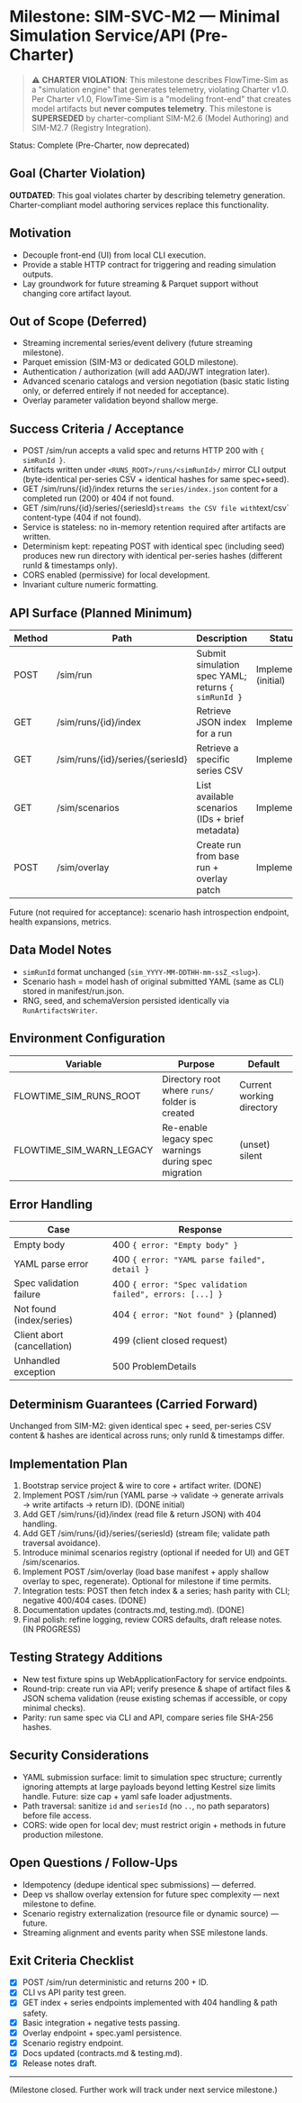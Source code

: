 # Milestone: SIM-SVC-M2 — Minimal Simulation Service/API (Pre-Charter)

> ⚠️ **CHARTER VIOLATION**: This milestone describes FlowTime-Sim as a "simulation engine" that generates telemetry, violating Charter v1.0.
> Per Charter v1.0, FlowTime-Sim is a "modeling front-end" that creates model artifacts but **never computes telemetry**.
> This milestone is **SUPERSEDED** by charter-compliant SIM-M2.6 (Model Authoring) and SIM-M2.7 (Registry Integration).

Status: Complete (Pre-Charter, now deprecated)

## Goal (Charter Violation)
**OUTDATED**: This goal violates charter by describing telemetry generation. Charter-compliant model authoring services replace this functionality.

## Motivation
- Decouple front-end (UI) from local CLI execution.
- Provide a stable HTTP contract for triggering and reading simulation outputs.
- Lay groundwork for future streaming & Parquet support without changing core artifact layout.

## Out of Scope (Deferred)
- Streaming incremental series/event delivery (future streaming milestone).
- Parquet emission (SIM-M3 or dedicated GOLD milestone).
- Authentication / authorization (will add AAD/JWT integration later).
- Advanced scenario catalogs and version negotiation (basic static listing only, or deferred entirely if not needed for acceptance).
- Overlay parameter validation beyond shallow merge.

## Success Criteria / Acceptance
- POST /sim/run accepts a valid spec and returns HTTP 200 with `{ simRunId }`.
- Artifacts written under `<RUNS_ROOT>/runs/<simRunId>/` mirror CLI output (byte-identical per-series CSV + identical hashes for same spec+seed).
- GET /sim/runs/{id}/index returns the `series/index.json` content for a completed run (200) or 404 if not found.
- GET /sim/runs/{id}/series/{seriesId}` streams the CSV file with `text/csv` content-type (404 if not found).
- Service is stateless: no in-memory retention required after artifacts are written.
- Determinism kept: repeating POST with identical spec (including seed) produces new run directory with identical per-series hashes (different runId & timestamps only).
- CORS enabled (permissive) for local development.
- Invariant culture numeric formatting.

## API Surface (Planned Minimum)
| Method | Path | Description | Status |
|--------|------|-------------|--------|
| POST | /sim/run | Submit simulation spec YAML; returns `{ simRunId }` | Implemented (initial) |
| GET | /sim/runs/{id}/index | Retrieve JSON index for a run | Implemented |
| GET | /sim/runs/{id}/series/{seriesId} | Retrieve a specific series CSV | Implemented |
| GET | /sim/scenarios | List available scenarios (IDs + brief metadata) | Implemented |
| POST | /sim/overlay | Create run from base run + overlay patch | Implemented |

Future (not required for acceptance): scenario hash introspection endpoint, health expansions, metrics.

## Data Model Notes
- `simRunId` format unchanged (`sim_YYYY-MM-DDTHH-mm-ssZ_<slug>`).
- Scenario hash = model hash of original submitted YAML (same as CLI) stored in manifest/run.json.
- RNG, seed, and schemaVersion persisted identically via `RunArtifactsWriter`.

## Environment Configuration
| Variable | Purpose | Default |
|----------|---------|---------|
| FLOWTIME_SIM_RUNS_ROOT | Directory root where `runs/` folder is created | Current working directory |
| FLOWTIME_SIM_WARN_LEGACY | Re-enable legacy spec warnings during spec migration | (unset) silent |

## Error Handling
| Case | Response |
|------|----------|
| Empty body | 400 `{ error: "Empty body" }` |
| YAML parse error | 400 `{ error: "YAML parse failed", detail }` |
| Spec validation failure | 400 `{ error: "Spec validation failed", errors: [...] }` |
| Not found (index/series) | 404 `{ error: "Not found" }` (planned) |
| Client abort (cancellation) | 499 (client closed request) |
| Unhandled exception | 500 ProblemDetails |

## Determinism Guarantees (Carried Forward)
Unchanged from SIM-M2: given identical spec + seed, per-series CSV content & hashes are identical across runs; only runId & timestamps differ.

## Implementation Plan
1. Bootstrap service project & wire to core + artifact writer. (DONE)
2. Implement POST /sim/run (YAML parse → validate → generate arrivals → write artifacts → return ID). (DONE initial)
3. Add GET /sim/runs/{id}/index (read file & return JSON) with 404 handling.
4. Add GET /sim/runs/{id}/series/{seriesId} (stream file; validate path traversal avoidance).
5. Introduce minimal scenarios registry (optional if needed for UI) and GET /sim/scenarios.
6. Implement POST /sim/overlay (load base manifest + apply shallow overlay to spec, regenerate). Optional for milestone if time permits.
7. Integration tests: POST then fetch index & a series; hash parity with CLI; negative 400/404 cases. (DONE)
8. Documentation updates (contracts.md, testing.md). (DONE)
9. Final polish: refine logging, review CORS defaults, draft release notes. (IN PROGRESS)

## Testing Strategy Additions
- New test fixture spins up WebApplicationFactory for service endpoints.
- Round-trip: create run via API; verify presence & shape of artifact files & JSON schema validation (reuse existing schemas if accessible, or copy minimal checks).
- Parity: run same spec via CLI and API, compare series file SHA-256 hashes.

## Security Considerations
- YAML submission surface: limit to simulation spec structure; currently ignoring attempts at large payloads beyond letting Kestrel size limits handle. Future: size cap + yaml safe loader adjustments.
- Path traversal: sanitize `id` and `seriesId` (no `..`, no path separators) before file access.
- CORS: wide open for local dev; must restrict origin + methods in future production milestone.

## Open Questions / Follow-Ups
- Idempotency (dedupe identical spec submissions) — deferred.
- Deep vs shallow overlay extension for future spec complexity — next milestone to define.
- Scenario registry externalization (resource file or dynamic source) — future.
- Streaming alignment and events parity when SSE milestone lands.

## Exit Criteria Checklist
- [x] POST /sim/run deterministic and returns 200 + ID.
- [x] CLI vs API parity test green.
- [x] GET index + series endpoints implemented with 404 handling & path safety.
- [x] Basic integration + negative tests passing.
- [x] Overlay endpoint + spec.yaml persistence.
- [x] Scenario registry endpoint.
- [x] Docs updated (contracts.md & testing.md).
- [x] Release notes draft.

---
(Milestone closed. Further work will track under next service milestone.)
